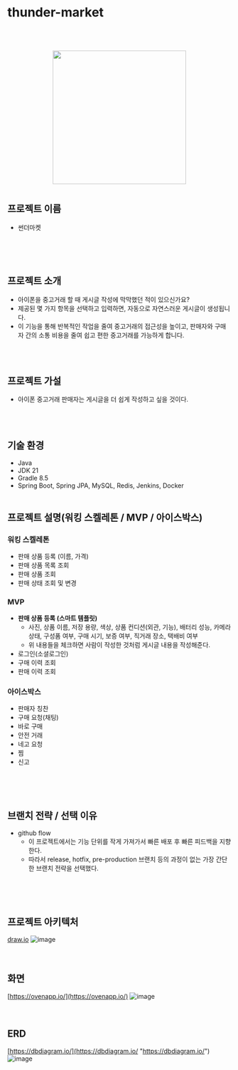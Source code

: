# thunder-market

<p align="center" style="color:gray">
  <img style="margin:50px 0 10px 0" src="https://github.com/f-lab-edu/team-timing/assets/25719259/bf6659dd-6bb5-4a3c-aa3f-ec878906597e" alt="" width=300 />

## 프로젝트 이름
- 썬더마켓
</br>
</br>
</br>

## 프로젝트 소개
- 아이폰을 중고거래 할 때 게시글 작성에 막막했던 적이 있으신가요?
- 제공된 몇 가지 항목을 선택하고 입력하면, 자동으로 자연스러운 게시글이 생성됩니다.
- 이 기능을 통해 반복적인 작업을 줄여 중고거래의 접근성을 높이고, 판매자와 구매자 간의 소통 비용을 줄여 쉽고 편한 중고거래를 가능하게 합니다.
</br>
</br>

## 프로젝트 가설
- 아이폰 중고거래 판매자는 게시글을 더 쉽게 작성하고 싶을 것이다.
</br>
</br>

## 기술 환경
- Java
- JDK 21
- Gradle 8.5
- Spring Boot, Spring JPA, MySQL, Redis, Jenkins, Docker
  </br>
  </br>

## 프로젝트 설명(워킹 스켈레톤 / MVP / 아이스박스)
### 워킹 스켈레톤
- 판매 상품 등록 (이름, 가격)
- 판매 상품 목록 조회
- 판매 상품 조회
- 판매 상태 조회 및 변경
### MVP
- **판매 상품 등록 (스마트 템플릿)**
  - 사진, 상품 이름, 저장 용량, 색상, 상품 컨디션(외관, 기능), 배터리 성능, 카메라 상태, 구성품 여부, 구매 시기, 보증 여부, 직거래 장소, 택배비 여부
  - 위 내용들을 체크하면 사람이 작성한 것처럼 게시글 내용을 작성해준다.
- 로그인(소셜로그인)
- 구매 이력 조회
- 판매 이력 조회

### 아이스박스
- 판매자 칭찬
- 구매 요청(채팅)
- 바로 구매
- 안전 거래
- 네고 요청
- 찜
- 신고
</br>
</br>
</br>

## 브랜치 전략 / 선택 이유
- github flow
  - 이 프로젝트에서는 기능 단위를 작게 가져가서 빠른 배포 후 빠른 피드백을 지향한다.
  - 따라서 release, hotfix, pre-production 브랜치 등의 과정이 없는 가장 간단한 브랜치 전략을 선택했다.
</br>
</br>
</br>

## 프로젝트 아키텍처
[draw.io](https://draw.io "https://draw.io")
![image](https://github.com/f-lab-edu/team-timing/assets/25719259/ce963abe-0c6f-4e5c-ae41-ecf42909a599)
</br>
</br>
</br>

## 화면
[https://ovenapp.io/](https://ovenapp.io/)
![image](https://github.com/f-lab-edu/thunder-market/assets/25719259/4e159260-1dd3-40d8-a2d0-2d9077f6e4da)
</br>
</br>
</br>

## ERD
[https://dbdiagram.io/](https://dbdiagram.io/ "https://dbdiagram.io/")
![image](https://github.com/f-lab-edu/thunder-market/assets/25719259/b347a282-8b08-4903-a990-6a79d610cd37)